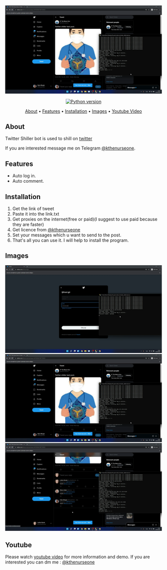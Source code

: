 <p align="center"><a href="https://youtu.be/Pcn49-I5z6E" target="_blank"><img src="https://github.com/kthenurseone-dev/twitter_shiller/blob/main/2.png?raw=true"></a></p>

<p align="center">
    <a href="https://www.python.org/downloads/release/python-380/"><img src="https://img.shields.io/badge/python-3.8-blue.svg?style=plastic" alt="Python version"></a>
</p>

<p align="center">
  <a href="#about">About</a>
  •
  <a href="#features">Features</a>
  •
  <a href="#installation">Installation</a>
  •
  <a href="#images">Images</a>
  •
  <a href="#youtube">Youtube Video</a>
</p>

## About
Twitter Shiller bot is used to shill on [twitter](https://twitter.com/)

If you are interested message me on Telegram [@kthenurseone](https://t.me/kthenurseone). 

## Features
- Auto log in.
- Auto comment.



## Installation
1) Get the link of tweet
2) Paste it into the link.txt
3) Get proxies on the internet(free or paid)(I suggest to use paid because they are faster)
4) Get licence from [@kthenurseone](https://t.me/kthenurseone)
5) Set your messages which u want to send to the post.
6) That's all you can use it.
I will help to install the program.


## Images
![Dextool_Bot](https://github.com/kthenurseone-dev/twitter_shiller/blob/main/1.png?raw=true)
![Dextool_Bot](https://github.com/kthenurseone-dev/twitter_shiller/blob/main/2.png?raw=true)
![Dextool_Bot](https://github.com/kthenurseone-dev/twitter_shiller/blob/main/3.png?raw=true)



## Youtube
Please watch [youtube video](https://youtu.be/Pcn49-I5z6E) for more information and demo. If you are interested you can dm me : [@kthenurseone](https://t.me/kthenurseone)
